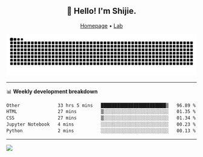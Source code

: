 <h2 align="center">👋 Hello! I'm Shijie.</h2>
<p align="center">
  <a href="https://xu-shi-jie.github.io"> Homepage</a> •
  <a href="https://onodalab.ees.hokudai.ac.jp"> Lab </a>
</p>

![Snake animation](https://github.com/xu-shi-jie/xu-shi-jie/blob/output/github-snake.svg)


-------

📊 **Weekly development breakdown**
<!--START_SECTION:waka-->

```txt
Other              33 hrs 5 mins   ████████████████████████▒   96.89 %
HTML               27 mins         ▒░░░░░░░░░░░░░░░░░░░░░░░░   01.35 %
CSS                27 mins         ▒░░░░░░░░░░░░░░░░░░░░░░░░   01.34 %
Jupyter Notebook   4 mins          ░░░░░░░░░░░░░░░░░░░░░░░░░   00.23 %
Python             2 mins          ░░░░░░░░░░░░░░░░░░░░░░░░░   00.13 %
```

<!--END_SECTION:waka-->

-------
![](https://komarev.com/ghpvc/?username=xu-shi-jie&style=flat-square&color=blue) 
